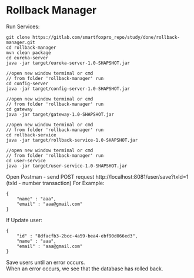 # Rollback Manager

Run Services: 

```
git clone https://gitlab.com/smartfoxpro_repo/study/done/rollback-manager.git
cd rollback-manager
mvn clean package
cd eureka-server
java -jar target/eureka-server-1.0-SHAPSHOT.jar

//open new window terminal or cmd
// from folder 'rollback-manager' run 
cd config-server
java -jar target/config-server-1.0-SHAPSHOT.jar

//open new window terminal or cmd
// from folder 'rollback-manager' run 
cd gateway
java -jar target/gateway-1.0-SHAPSHOT.jar

//open new window terminal or cmd
// from folder 'rollback-manager' run 
cd rollback-service
java -jar target/rollback-service-1.0-SHAPSHOT.jar

//open new window terminal or cmd
// from folder 'rollback-manager' run 
cd user-service
java -jar target/user-service-1.0-SHAPSHOT.jar
```

Open Postman - send POST request http://localhost:8081/user/save?txId=1  
(txId - number transaction)
For Example:

```
{
    "name" : "aaa",
    "email" : "aaa@gmail.com"
}
```

If Update user: 

```
{
    "id" : "8dfacfb3-2bcc-4a59-bea4-ebf90d066ed3",
    "name" : "aaa",
    "email" : "aaa@gmail.com"
}
```
Save users until an error occurs.  
When an error occurs, we see that the database has rolled back.
 

